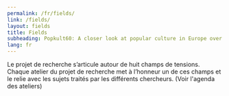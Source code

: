 ```yaml
---
permalink: /fr/fields/
link: /fields/
layout: fields
title: Fields
subheading: Popkult60: A closer look at popular culture in Europe over the long decade of the 1960s
lang: fr
---
```

Le projet de recherche s’articule autour de huit champs de tensions. Chaque atelier du projet de recherche met à l’honneur un de ces champs et le relie avec les sujets traités par les différents chercheurs. (Voir l'agenda des ateliers)
<!-- more -->

